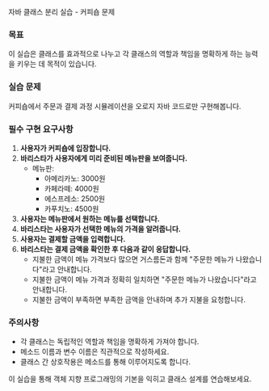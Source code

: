 자바 클래스 분리 실습 - 커피숍 문제

### 목표
이 실습은 클래스를 효과적으로 나누고 각 클래스의 역할과 책임을 명확하게 하는 능력을 키우는 데 목적이 있습니다.

### 실습 문제
커피숍에서 주문과 결제 과정 시뮬레이션을 오로지 자바 코드로만 구현해봅니다.

### 필수 구현 요구사항
1. **사용자가 커피숍에 입장합니다.**
2. **바리스타가 사용자에게 미리 준비된 메뉴판을 보여줍니다.**
    - 메뉴판:
        - 아메리카노: 3000원
        - 카페라떼: 4000원
        - 에스프레소: 2500원
        - 카푸치노: 4500원
3. **사용자는 메뉴판에서 원하는 메뉴를 선택합니다.**
4. **바리스타는 사용자가 선택한 메뉴의 가격을 알려줍니다.**
5. **사용자는 결제할 금액을 입력합니다.**
6. **바리스타는 결제 금액을 확인한 후 다음과 같이 응답합니다.**
    - 지불한 금액이 메뉴 가격보다 많으면 거스름돈과 함께 "주문한 메뉴가 나왔습니다"라고 안내합니다.
    - 지불한 금액이 메뉴 가격과 정확히 일치하면 "주문한 메뉴가 나왔습니다"라고 안내합니다.
    - 지불한 금액이 부족하면 부족한 금액을 안내하며 추가 지불을 요청합니다.

### 주의사항
- 각 클래스는 독립적인 역할과 책임을 명확하게 가져야 합니다.
- 메소드 이름과 변수 이름은 직관적으로 작성하세요.
- 클래스 간 상호작용은 메소드를 통해 이루어지도록 합니다.

이 실습을 통해 객체 지향 프로그래밍의 기본을 익히고 클래스 설계를 연습해보세요.